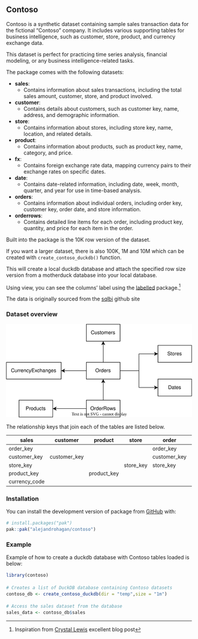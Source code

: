 

## Contoso

Contoso is a synthetic dataset containing sample sales transaction data
for the fictional “Contoso” company. It includes various supporting
tables for business intelligence, such as customer, store, product, and
currency exchange data.

This dataset is perfect for practicing time series analysis, financial
modeling, or any business intelligence-related tasks.

The package comes with the following datasets:

- **sales**:
  - Contains information about sales transactions, including the total
    sales amount, customer, store, and product involved.
- **customer**:
  - Contains details about customers, such as customer key, name,
    address, and demographic information.
- **store**:
  - Contains information about stores, including store key, name,
    location, and related details.
- **product**:
  - Contains information about products, such as product key, name,
    category, and price.
- **fx**:
  - Contains foreign exchange rate data, mapping currency pairs to their
    exchange rates on specific dates.
- **date**:
  - Contains date-related information, including date, week, month,
    quarter, and year for use in time-based analysis.
- **orders**:
  - Contains information about individual orders, including order key,
    customer key, order date, and store information.
- **orderrows**:
  - Contains detailed line items for each order, including product key,
    quantity, and price for each item in the order.

Built into the package is the 10K row version of the dataset.

If you want a larger dataset, there is also 100K, 1M and 10M which can
be created with `create_contoso_duckdb()` function.

This will create a local duckdb database and attach the specified row
size version from a motherduck database into your local database.

Using view, you can see the columns’ label using the
[labelled](https://larmarange.github.io/labelled/index.html)
package.[^1]

The data is originally sourced from the
[sqlbi](https://github.com/sql-bi/Contoso-Data-Generator-V2-Data/releases/tag/ready-to-use-data)
github site

### Dataset overview

![Contoso](man/figures/contoso.svg)

The relationship keys that join each of the tables are listed below.

| sales | customer | product | store | order | orderrows | fx |
|----|----|----|----|----|----|----|
| order_key |  |  |  | order_key | order_key |  |
| customer_key | customer_key |  |  | customer_key |  |  |
| store_key |  |  | store_key | store_key |  |  |
| product_key |  | product_key |  |  | product_key |  |
| currency_code |  |  |  |  |  | from_currency |

### Installation

You can install the development version of package from
[GitHub](https://github.com/alejandrohagan/contoso) with:

``` r
# install.packages("pak")
pak::pak("alejandrohagan/contoso")
```

### Example

Example of how to create a duckdb database with Contoso tables loaded is
below:

``` r
library(contoso)

# Creates a list of DuckDB database containing Contoso datasets
contoso_db <- create_contoso_duckdb(dir = "temp",size = "1m")

# Access the sales dataset from the database
sales_data <- contoso_db$sales
```

[^1]: Inspiration from [Crystal
    Lewis](https://cghlewis.com/blog/dict_clean/) excellent blog post
